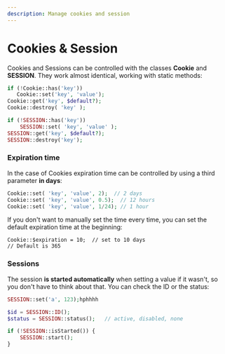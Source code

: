 ```yaml
---
description: Manage cookies and session
---
```


# Cookies & Session

Cookies and Sessions can be controlled with the classes **Cookie** and **SESSION**. They work almost identical, working with static methods:

```php
if (!Cookie::has('key'))
   Cookie::set('key', 'value');
Cookie::get('key', $default?);
Cookie::destroy( 'key' );

if (!SESSION::has('key'))
    SESSION::set( 'key', 'value' );
SESSION::get('key', $default?);
SESSION::destroy('key');
```

### Expiration time

In the case of Cookies expiration time can be controlled by using a third parameter **in days**:

```php
Cookie::set( 'key', 'value', 2);  // 2 days
Cookie::set( 'key', 'value', 0.5);  // 12 hours
Cookie::set( 'key', 'value', 1/24); // 1 hour
```

If you don't want to manually set the time every time, you can set the default expiration time at the beginning:

```
Cookie::$expiration = 10;  // set to 10 days
// Default is 365
```

### **Sessions**

The session **is started automatically** when setting a value if it wasn't, so you don't have to think about that. You can check the ID or the status:

```php
SESSION::set('a', 123);hphhhh

$id = SESSION::ID();
$status = SESSION::status();   // active, disabled, none

if (!SESSION::isStarted()) {
    SESSION::start();
}
```
